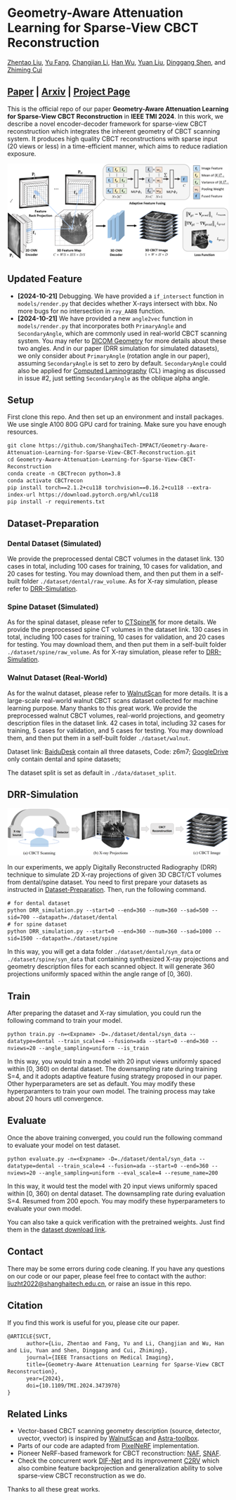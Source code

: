 # Geometry-Aware Attenuation Learning for Sparse-View CBCT Reconstruction
[Zhentao Liu](https://zhentao-liu.github.io/), [Yu Fang](https://yuffish.github.io/), [Changjian Li](https://enigma-li.github.io/), [Han Wu](http://hanwu.website/), [Yuan Liu](https://liuyuan-pal.github.io/), [Dinggang Shen](https://idea.bme.shanghaitech.edu.cn/), and [Zhiming Cui](https://shanghaitech-impact.github.io/)

## [Paper](https://ieeexplore.ieee.org/document/10705334) | [Arxiv](https://arxiv.org/abs/2303.14739) | [Project Page](https://shanghaitech-impact.github.io/Geometry-Aware-Attenuation-Learning-for-Sparse-View-CBCT-Reconstruction/)

This is the official repo of our paper **Geometry-Aware Attenuation Learning for Sparse-View CBCT Reconstruction** in **IEEE TMI 2024**. In this work, we describe a novel encoder-decoder framework for sparse-view CBCT reconstruction which integrates the inherent geometry of CBCT scanning system. It produces high quality CBCT reconstructions with sparse input (20 views or less) in a time-efficient manner, which aims to reduce radiation exposure.

![](./image/CBCT_recon_TMI.png)

## Updated Feature
- **[2024-10-21]** Debugging. We have provided a `if_intersect` function in `models/render.py` that decides whether X-rays intersect with bbx. No more bugs for no intersection in `ray_AABB` function.
- **[2024-10-21]** We have provided a new `angle2vec` function in `models/render.py` that incorporates both `PrimaryAngle` and `SecondaryAngle`, which are commonly used in real-world CBCT scanning system. You may refer to [DICOM Geometry](https://dicom.innolitics.com/ciods/x-ray-angiographic-image/xa-positioner/00181510) for more details about these two angles. And in our paper (DRR simulation for simulated datasets), we only consider about `PrimaryAngle` (rotation angle in our paper), assuming `SecondaryAngle` is set to zero by default. `SecondaryAngle` could also be applied for [Computed Laminography](https://iopscience.iop.org/article/10.1088/1361-6501/aafcae) (CL) imaging as discussed in issue #2, just setting `SecondaryAngle` as the oblique alpha angle.

## Setup
First clone this repo. And then set up an environment and install packages. We use single A100 80G GPU card for training. Make sure you have enough resources.

    git clone https://github.com/ShanghaiTech-IMPACT/Geometry-Aware-Attenuation-Learning-for-Sparse-View-CBCT-Reconstruction.git
    cd Geometry-Aware-Attenuation-Learning-for-Sparse-View-CBCT-Reconstruction
    conda create -n CBCTrecon python=3.8
    conda activate CBCTrecon
    pip install torch==2.1.2+cu118 torchvision==0.16.2+cu118 --extra-index-url https://download.pytorch.org/whl/cu118
    pip install -r requirements.txt

## Dataset-Preparation

### Dental Dataset (Simulated)
We provide the preprocessed dental CBCT volumes in the dataset link. 130 cases in total, including 100 cases for training, 10 cases for validation, and 20 cases for testing. You may download them, and then put them in a self-built folder `./dataset/dental/raw_volume`. As for X-ray simulation, please refer to [DRR-Simulation](#DRR-Simulation).

### Spine Dataset (Simulated)
As for the spinal dataset, please refer to [CTSpine1K](https://github.com/MIRACLE-Center/CTSpine1K) for more details. We provide the preprocessed spine CT volumes in the dataset link. 130 cases in total, including 100 cases for training, 10 cases for validation, and 20 cases for testing. You may download them, and then put them in a self-built folder `./dataset/spine/raw_volume`. As for X-ray simulation, please refer to [DRR-Simulation](#DRR-Simulation).
### Walnut Dataset (Real-World)
As for the walnut dataset, please refer to [WalnutScan](https://github.com/cicwi/WalnutReconstructionCodes) for more details. It is a large-scale real-world walnut CBCT scans dataset collected for machine learning purpose. Many thanks to this great work. We provide the preprocessed walnut CBCT volumes, real-world projections, and geometry description files in the dataset link. 42 cases in total, including 32 cases for training, 5 cases for validation, and 5 cases for testing. You may download them, and then put them in a self-built folder `./dataset/walnut`.

Dataset link: 
[BaiduDesk](https://pan.baidu.com/s/1fDVFzLQhCw_PDU8Z94KiaQ) contain all three datasets, Code: z6m7; 
[GoogleDrive](https://drive.google.com/drive/folders/1lohU5e9oiGehK3F6W8etLlMYCWI04qnW?usp=drive_link) only contain dental and spine datasets;

The dataset split is set as default in `./data/dataset_split`.

## DRR-Simulation

![](./image/DRR.png)

In our experiments, we apply Digitally Reconstructed Radiography (DRR) technique to simulate 2D X-ray projections of given 3D CBCT/CT volumes from dental/spine dataset. You need to first prepare your datasets as instructed in [Dataset-Preparation](#Dataset-Preparation). Then, run the following command.

    # for dental dataset
    python DRR_simulation.py --start=0 --end=360 --num=360 --sad=500 --sid=700 --datapath=./dataset/dental
    # for spine dataset
    python DRR_simulation.py --start=0 --end=360 --num=360 --sad=1000 --sid=1500 --datapath=./dataset/spine

In this way, you will get a data folder `./dataset/dental/syn_data` or `./dataset/spine/syn_data` that containing synthesized X-ray projections and geometry description files for each scanned object. It will generate 360 projections uniformly spaced within the angle range of [0, 360).

## Train
After preparing the dataset and X-ray simulation, you could run the following command to train your model.

    python train.py -n=<Expname> -D=./dataset/dental/syn_data --datatype=dental --train_scale=4 --fusion=ada --start=0 --end=360 --nviews=20 --angle_sampling=uniform --is_train 

In this way, you would train a model with 20 input views uniformly spaced within [0, 360) on dental dataset. The downsampling rate during training S=4, and it adopts adaptive feature fusing strategy proposed in our paper. Other hyperparameters are set as default. You may modify these hyperparamters to train your own model. The training process may take about 20 hours util convergence.

## Evaluate
Once the above training converged, you could run the following command to evaluate your model on test dataset.

    python evaluate.py -n=<Expname> -D=./dataset/dental/syn_data --datatype=dental --train_scale=4 --fusion=ada --start=0 --end=360 --nviews=20 --angle_sampling=uniform --eval_scale=4 --resume_name=200

In this way, it would test the model with 20 input views uniformly spaced within [0, 360) on dental dataset. The downsampling rate during evaluation S=4. Resumed from 200 epoch. You may modify these hyperparameters to evaluate your own model.

You can also take a quick verification with the pretrained weights. Just find them in the [dataset download link](#Dataset-Preparation).

## Contact
There may be some errors during code cleaning. If you have any questions on our code or our paper, please feel free to contact with the author: liuzht2022@shanghaitech.edu.cn, or raise an issue in this repo. 

## Citation
If you find this work is useful for you, please cite our paper.

    @ARTICLE{SVCT,
          author={Liu, Zhentao and Fang, Yu and Li, Changjian and Wu, Han and Liu, Yuan and Shen, Dinggang and Cui, Zhiming},
          journal={IEEE Transactions on Medical Imaging}, 
          title={Geometry-Aware Attenuation Learning for Sparse-View CBCT Reconstruction}, 
          year={2024},
          doi={10.1109/TMI.2024.3473970}
    }

## Related Links
- Vector-based CBCT scanning geometry description (source, detector, uvector, vvector) is inspired by [WalnutScan](https://github.com/cicwi/WalnutReconstructionCodes) and [Astra-toolbox](https://github.com/astra-toolbox/astra-toolbox).
- Parts of our code are adapted from [PixelNeRF](https://github.com/sxyu/pixel-nerf) implementation.
- Pioneer NeRF-based framework for CBCT reconstruction: [NAF](https://github.com/Ruyi-Zha/naf_cbct), [SNAF](https://arxiv.org/abs/2211.17048).
- Check the concurrent work [DIF-Net](https://github.com/xmed-lab/DIF-Net) and its improvement [C2RV](https://github.com/xmed-lab/C2RV-CBCT) which also combine feature backprojection and generalization ability to solve sparse-view CBCT reconstruction as we do.

Thanks to all these great works.
